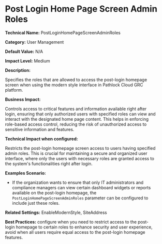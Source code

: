 # Post Login Home Page Screen Admin Roles

**Technical Name:** PostLoginHomePageScreenAdminRoles

**Category:** User Management

**Default Value:** N/A

**Impact Level:** Medium

**Description:**

Specifies the roles that are allowed to access the post-login homepage screen when using the modern style interface in Pathlock Cloud GRC platform.

**Business Impact:**

Controls access to critical features and information available right after login, ensuring that only authorized users with specified roles can view and interact with the designated home page content. This helps in enforcing role-based access control, reducing the risk of unauthorized access to sensitive information and features.

**Technical Impact when configured:**

Restricts the post-login homepage screen access to users having specified admin roles. This is crucial for maintaining a secure and organized user interface, where only the users with necessary roles are granted access to the system's functionalities right after login.

**Examples Scenario:**

- If the organization wants to ensure that only IT administrators and compliance managers can view certain dashboard widgets or reports available on the post-login homepage, the `PostLoginHomePageScreenAdminRoles` parameter can be configured to include just these roles.

**Related Settings:** EnableModernStyle, SiteAddress

**Best Practices:** configure when you need to restrict access to the post-login homepage to certain roles to enhance security and user experience, avoid when all users require equal access to the post-login homepage features.
